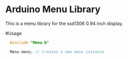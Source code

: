 # Arduino Menu Library
This is a menu library for the ssd1306 0.94 inch display.

#Usage
```cpp
  #include "Menu.h"

  Menu menu; // Creates a new menu instance
```

